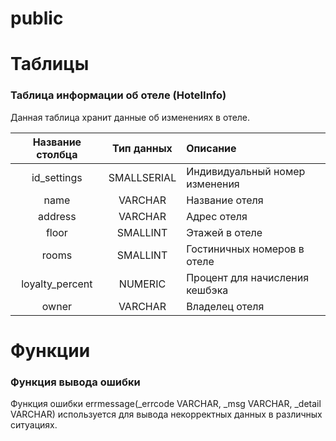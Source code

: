 # public



# Таблицы
### Таблица информации об отеле (HotelInfo)
Данная таблица хранит данные об изменениях в отеле.  

| Название столбца | Тип данных  | Описание                       |
|:----------------:|:-----------:|:-------------------------------|
|   id_settings    | SMALLSERIAL | Индивидуальный номер изменения |
|       name       |   VARCHAR   | Название отеля                 |
|     address      |   VARCHAR   | Адрес отеля                    |
|      floor       |  SMALLINT   | Этажей в отеле                 |
|      rooms       |  SMALLINT   | Гостиничных номеров в отеле    |
| loyalty_percent  |   NUMERIC   | Процент для начисления кешбэка |
|      owner       |   VARCHAR   | Владелец отеля                 |

# Функции
### Функция вывода ошибки
Функция ошибки errmessage(_errcode VARCHAR, _msg VARCHAR, _detail VARCHAR) используется для вывода некорректных данных в различных ситуациях.